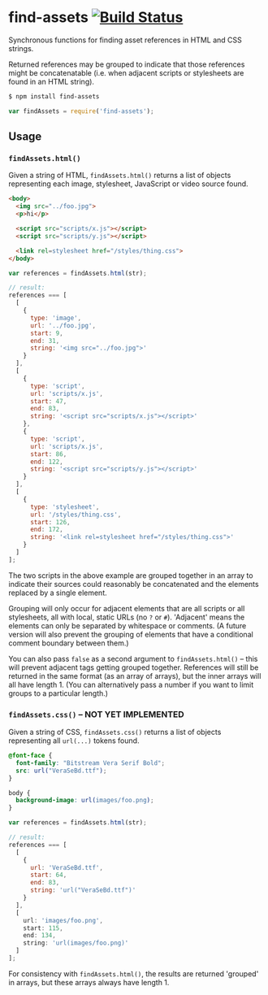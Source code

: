 # find-assets [![Build Status](https://travis-ci.org/callumlocke/find-assets.svg)](https://travis-ci.org/callumlocke/find-assets)

Synchronous functions for finding asset references in HTML and CSS strings.

Returned references may be grouped to indicate that those references might be concatenatable (i.e. when adjacent scripts or stylesheets are found in an HTML string).

```sh
$ npm install find-assets
```

```js
var findAssets = require('find-assets');
```


## Usage

### `findAssets.html()`

Given a string of HTML, `findAssets.html()` returns a list of objects representing each image, stylesheet, JavaScript or video source found.

```html
<body>
  <img src="../foo.jpg">
  <p>hi</p>

  <script src="scripts/x.js"></script>
  <script src="scripts/y.js"></script>

  <link rel=stylesheet href="/styles/thing.css">
</body>
```

```js
var references = findAssets.html(str);

// result:
references === [
  [
    {
      type: 'image',
      url: '../foo.jpg',
      start: 9,
      end: 31,
      string: '<img src="../foo.jpg">'
    }
  ],
  [
    {
      type: 'script',
      url: 'scripts/x.js',
      start: 47,
      end: 83,
      string: '<script src="scripts/x.js"></script>'
    },
    {
      type: 'script',
      url: 'scripts/x.js',
      start: 86,
      end: 122,
      string: '<script src="scripts/y.js"></script>'
    }
  ],
  [
    {
      type: 'stylesheet',
      url: '/styles/thing.css',
      start: 126,
      end: 172,
      string: '<link rel=stylesheet href="/styles/thing.css">'
    }
  ]
];
```

The two scripts in the above example are grouped together in an array to indicate their sources could reasonably be concatenated and the elements replaced by a single element.

Grouping will only occur for adjacent elements that are all scripts or all stylesheets, all with local, static URLs (no `?` or `#`). 'Adjacent' means the elements can only be separated by whitespace or comments. (A future version will also prevent the grouping of elements that have a conditional comment boundary between them.)

You can also pass `false` as a second argument to `findAssets.html()` – this will prevent adjacent tags getting grouped together. References will still be returned in the same format (as an array of arrays), but the inner arrays will all have length 1. (You can alternatively pass a number if you want to limit groups to a particular length.)


### `findAssets.css()` – NOT YET IMPLEMENTED

Given a string of CSS, `findAssets.css()` returns a list of objects representing all `url(...)` tokens found.

```css
@font-face {
  font-family: "Bitstream Vera Serif Bold";
  src: url("VeraSeBd.ttf");
}

body {
  background-image: url(images/foo.png);
}
```

```js
var references = findAssets.html(str);

// result:
references === [
  [
    {
      url: 'VeraSeBd.ttf',
      start: 64,
      end: 83,
      string: 'url("VeraSeBd.ttf")'
    }
  ],
  [
    url: 'images/foo.png',
    start: 115,
    end: 134,
    string: 'url(images/foo.png)'
  ]
];
```

For consistency with `findAssets.html()`, the results are returned 'grouped' in arrays, but these arrays always have length 1.
